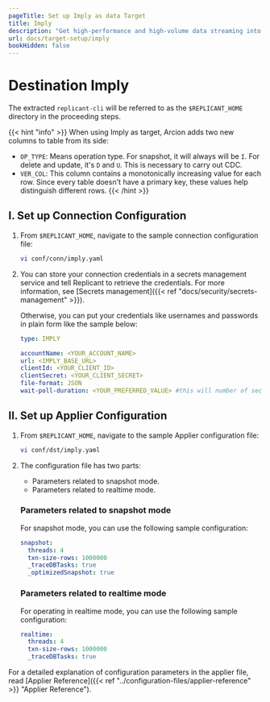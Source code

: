 ```yaml
---
pageTitle: Set up Imply as data Target
title: Imply
description: "Get high-performance and high-volume data streaming into Imply and ensure faster feedback from the real-time analytics database."
url: docs/target-setup/imply
bookHidden: false
---
```


# Destination Imply

The extracted `replicant-cli` will be referred to as the `$REPLICANT_HOME` directory in the proceeding steps.

{{< hint "info" >}}
When using Imply as target, Arcion adds two new columns to table from its side:
- `OP_TYPE`: Means operation type. For snapshot, it will always will be `I`. For delete and update, it's `D` and `U`. This is necessary to carry out CDC. 
- `VER_COL`: This column contains a monotonically increasing value for each row. Since every table doesn't have a primary key, these values help distinguish different rows.
{{< /hint >}}

## I. Set up Connection Configuration

1. From `$REPLICANT_HOME`, navigate to the sample connection configuration file:

   ```sh
   vi conf/conn/imply.yaml
   ```

2. You can store your connection credentials in a secrets management service and tell Replicant to retrieve the credentials. For more information, see [Secrets management]({{< ref "docs/security/secrets-management" >}}). 
    
    Otherwise, you can put your credentials like usernames and passwords in plain form like the sample below:

   ```yaml
   type: IMPLY
   
   accountName: <YOUR_ACCOUNT_NAME>
   url: <IMPLY_BASE_URL>
   clientId: <YOUR_CLIENT_ID>
   clientSecret: <YOUR_CLIENT_SECRET>
   file-format: JSON
   wait-poll-duration: <YOUR_PREFERRED_VALUE> #this will number of seconds used when polling on imnply async http calls"
   ```

## II. Set up Applier Configuration

1. From `$REPLICANT_HOME`, navigate to the sample Applier configuration file:

   ```BASH
   vi conf/dst/imply.yaml
   ```

2.  The configuration file has two parts:

    - Parameters related to snapshot mode.
    - Parameters related to realtime mode.

    ### Parameters related to snapshot mode
    For snapshot mode, you can use the following sample configuration:

     ```yaml
     snapshot:
       threads: 4
       txn-size-rows: 1000000
       _traceDBTasks: true
       _optimizedSnapshot: true
     ```
    
    ### Parameters related to realtime mode
    For operating in realtime mode, you can use the following sample configuration:
    ```yaml
    realtime:
      threads: 4
      txn-size-rows: 1000000
      _traceDBTasks: true
    ```

   For a detailed explanation of configuration parameters in the applier file, read [Applier Reference]({{< ref "../configuration-files/applier-reference" >}} "Applier Reference").